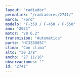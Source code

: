 ```yaml
---
layout: "radiador"
permalink: "/radiadores/2741/"
marca: "Ford"
modelo: "F-350 / F-450 / F-550"
ano: "2021"
motor: "V8 6.2"
transmision: "Automática"
parte: "HC3Z8005C"
clima: "Con clima"
alto: "30 3/8"
ancho: "27 11/16"
observaciones: ""
id: "2741"
---
```



